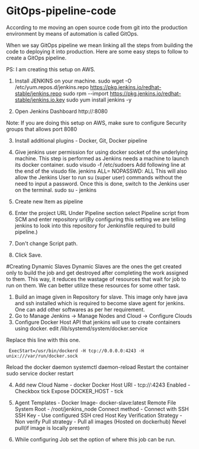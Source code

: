 # GitOps-pipeline-code
According to me moving an open source code from git into the production environment by means of automation is called GitOps. 

When we say GitOps pipeline we mean linking all the steps from building the code to deploying it into production. 
Here are some easy steps to follow to create a GitOps pipeline.

PS: I am creating this setup on AWS. 

1. Install JENKINS on your machine. 
sudo wget -O /etc/yum.repos.d/jenkins.repo     https://pkg.jenkins.io/redhat-stable/jenkins.repo
sudo rpm --import https://pkg.jenkins.io/redhat-stable/jenkins.io.key
sudo yum install jenkins -y 

2. Open Jenkins Dashboard
http://<IP>:8080

Note: If you are doing this setup on AWS, make sure to configure Security groups that allows port 8080

3. Install additional plugins - Docker, Git, Docker pipeline
  
4. Give jenkins user permission for using docker socket of the underlying machine. This step is performed as Jenkins needs a machine to launch its docker container. 
 sudo visudo -f /etc/sudoers
  Add following line at the end of the visudo file.
 jenkins ALL= NOPASSWD: ALL
   This will also allow the Jenkins User to run su (super user) commands without the need to input a password. Once this is done, switch to the Jenkins user on the terminal.
 sudo su - jenkins
  
5. Create new Item as pipeline

6. Enter  the project URL
  Under Pipeline section select Pipeline script from SCM and enter repository url(By configuring this setting we are telling jenkins to look into this repository for Jenkinsfile required to build pipeline.)
7. Don't change Script path. 
8. Click Save. 
  
  
#Creating Dynamic Slaves
  Dynamic Slaves are the ones the get created only to build the job and get destroyed after completing the work assigned to them. This way, it reduces the wastage of resources that wait for job to run on them. We can better utilize these resources for some other task. 
  1. Build an image given in Repository for slave. This image only have java and ssh installed which is required to become slave agent for jenkins. One can add other softwares as per her requirement.
  2. Go to Manage Jenkins -> Manage Nodes and Cloud -> Configure Clouds
  3. Configure Docker Host API that jenkins will use to create containers using docker. 
  edit /lib/systemd/system/docker.service
  
  Replace this line with this one.
  
     ExecStart=/usr/bin/dockerd -H tcp://0.0.0.0:4243 -H unix:///var/run/docker.sock
  Reload the docker daemon
     systemctl daemon-reload
  Restart the container
     sudo service docker restart
  
 4. Add new Cloud 
  Name - docker
  Docker Host URI - tcp://<ip>:4243
  Enabled - Checkbox tick
  Expose DOCKER_HOST - tick
  
 5. Agent Templates - 
  Docker Image- docker-slave:latest
  Remote File System Root - /root/jenkins_node
  Connect method - Connect with SSH
  SSH Key - Use configured SSH cred
  Host Key Verification Strategy - Non verify
  Pull strategy - Pull all images (Hosted on dockerhub)
                Nevel pull(if image is locally present)
  
  6. While configuring Job set the option of where this job can be run. 
  

